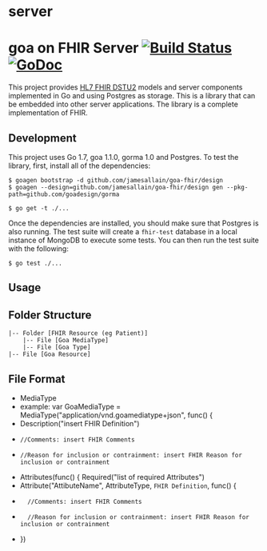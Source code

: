 # server
goa on FHIR Server [![Build Status](https://travis-ci.org/intervention-engine/fhir.svg?branch=master)](https://travis-ci.org/intervention-engine/fhir)[![GoDoc](https://godoc.org/github.com/intervention-engine/fhir?status.svg)](https://godoc.org/github.com/intervention-engine/fhir)
===================================================================================================================================================================

This project provides [HL7 FHIR DSTU2](http://hl7.org/fhir/DSTU2/index.html) models and server components implemented in Go and using Postgres as storage. This is a
library that can be embedded into other server applications. The library is a complete implementation of FHIR.

Development
-----------

This project uses Go 1.7, goa 1.1.0, gorma 1.0 and Postgres. To test the library, first, install all of the dependencies:

```
$ goagen bootstrap -d github.com/jamesallain/goa-fhir/design
$ goagen --design=github.com/jamesallain/goa-fhir/design gen --pkg-path=github.com/goadesign/gorma

$ go get -t ./...
```

Once the dependencies are installed, you should make sure that Postgres is also running. The test suite
will create a `fhir-test` database in a local instance of MongoDB to execute some tests. You can then
run the test suite with the following:

```
$ go test ./...
```

Usage
-----

Folder Structure
-------
	|-- Folder [FHIR Resource (eg Patient)]
		|-- File [Goa MediaType]
	    |-- File [Goa Type]
	|-- File [Goa Resource]

File Format
-------
-   MediaType
   -   example: var GoaMediaType = MediaType("application/vnd.goamediatype+json", func() {
   -   Description("insert FHIR Definition")
   -     //Comments: insert FHIR Comments 
   -     //Reason for inclusion or contrainment: insert FHIR Reason for inclusion or contrainment
   -  Attributes(func() {
		Required("list of required Attributes")
   -	Attribute("AttibuteName", AttributeType, `FHIR Definition`, func() {
   -       //Comments: insert FHIR Comments 
   -       //Reason for inclusion or contrainment: insert FHIR Reason for inclusion or contrainment
   -  })

